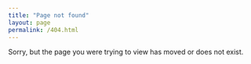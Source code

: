 ```yaml
---
title: "Page not found"
layout: page
permalink: /404.html
---
```


Sorry, but the page you were trying to view has moved or does not exist.
